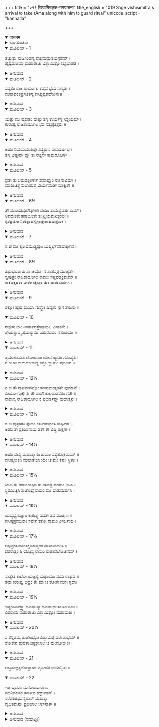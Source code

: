 +++
title = "०१९ विश्वामित्रकृत-रामयाचना"
title_english = "019 Sage vishvamitra s arrival to take rAma along with him to guard ritual"
unicode_script = "kannada"

+++
<details open><summary>वाचनम्</summary>

<div class="audioEmbed"  caption="श्रीराम-हरिसीताराममूर्ति-घनपाठिभ्यां वचनम्" src="https://archive.org/download/Ramayana-recitation-Sriram-harisItArAmamUrti-Ghanapaati-v2/Kanda_1/Kanda_1_BK-019-Vishvamitrakrutha_Ramayaachana.mp3"></div>
</details>



<details><summary>ಭಾಗಸೂಚನಾ</summary>

ವಿಶ್ವಾಮಿತ್ರರು ರಾಮ ಲಕ್ಷ್ಮಣರನ್ನು ಕಳುಹಿಸಿಕೊಡುವಂತೆ ಕೇಳಿದುದು, ದಶರಥನ ದುಃಖ
</details>

<details open><summary>ಮೂಲಮ್ - 1</summary>

ತಚ್ಛ್ರುತ್ವಾ ರಾಜಸಿಂಹಸ್ಯ ವಾಕ್ಯಮದ್ಭುತಮಿಸ್ತರಮ್ ।  
ಹೃಷ್ಟರೋಮಾ ಮಹಾತೇಜಾ ವಿಶ್ವಾಮಿತ್ರೋಽಭ್ಯಭಾಷತ ॥
</details>

<details><summary>ಅನುವಾದ</summary>

ಅದ್ಭುತವಾಗಿಯೂ, ವಿಸ್ತಾರವಾಗಿಯೂ ಇದ್ದ ನೃಪಶ್ರೇಷ್ಠ ದಶರಥನ ಮಾತನ್ನು ಕೇಳಿದ ಮಹಾತೇಜಸ್ವೀ ವಿಶ್ವಾಮಿತ್ರರು ಪುಳಕಿತರಾಗಿ ಇಂತು ನುಡಿದರು.॥1॥
</details>

<details open><summary>ಮೂಲಮ್ - 2</summary>

ಸದೃಶಂ ರಾಜ ಶಾರ್ದೂಲ ತವೈವ ಭುವಿ ನಾನ್ಯತಃ ।  
ಮಹಾವಂಶಪ್ರಸೂತಸ್ಯ ವಸಿಷ್ಠವ್ಯಪದೇಶಿನಃ ॥
</details>

<details><summary>ಅನುವಾದ</summary>

ರಾಜಸಿಂಹನೇ! ನೀನಾಡಿದ ಮಾತು ನಿನಗೆ ಯೋಗ್ಯವೇ ಆಗಿದೆ. ಈ ಪೃಥ್ವಿಯಲ್ಲಿ ಬೇರೆಯವರ ಬಾಯಿಯಿಂದ ಇಂತಹ ಉದಾರ ಮಾತುಗಳು ಬರುವ ಸಂಭವವೇ ಇಲ್ಲ. ಏಕೆಂದರೆ, ನೀನು ಮಹಾಕುಲದಲ್ಲಿ ಹುಟ್ಟಿರುವೆ ಹಾಗೂ ವಸಿಷ್ಠರಂತಹ ಮಹರ್ಷಿಗಳು ನಿನಗೆ ಉಪದೇಶಕರಾಗಿದ್ದಾರೆ.॥2॥
</details>

<details open><summary>ಮೂಲಮ್ - 3</summary>

ಯತ್ತು ಮೇ ಹೃದ್ಗತಂ ವಾಕ್ಯಂ ತಸ್ಯ ಕಾರ್ಯಸ್ಯ ನಿಶ್ಚಯಮ್ ।  
ಕುರುಷ್ವ ರಾಜಶಾರ್ದೂಲ ಭವ ಸತ್ಯಪ್ರತಿಶ್ರವಃ ॥
</details>

<details><summary>ಅನುವಾದ</summary>

ಸರಿ, ನನ್ನ ಮನಸ್ಸಿನಲ್ಲಿರುವ ಮಾತನ್ನು ಈಗ ಕೇಳು, ನೃಪಶ್ರೇಷ್ಠನೇ! ನಾನು ಹೇಳಿದುದನ್ನು ಕೇಳಿ ಆ ಕಾರ್ಯವನ್ನು ಪೂರ್ಣಗೊಳಿಸಲು ನಿಶ್ಚಯಿಸಿ, ನನ್ನ ಕಾರ್ಯವನ್ನು ಪೂರ್ಣಗೊಳಿಸುವಂತೆ ಪ್ರತಿಜ್ಞೆ ಮಾಡಿರುವಿ. ಪ್ರತಿಜ್ಞೆಯನ್ನು ಸತ್ಯವಾಗಿಸು.॥3॥
</details>

<details open><summary>ಮೂಲಮ್ - 4</summary>

ಅಹಂ ನಿಯಮಮಾತಿಷ್ಠೇ ಸಿದ್ಧ್ಯರ್ಥಂ ಪುರುಷರ್ಷಭ ।  
ತಸ್ಯ ವಿಘ್ನಕರೌ ದ್ವೌ ತು ರಾಕ್ಷಸೌ ಕಾಮರೂಪಿಣೌ ॥
</details>

<details><summary>ಅನುವಾದ</summary>

ಪುರುಷಶ್ರೇಷ್ಠನೇ! ಸಿದ್ಧಿಗಾಗಿ ನಾನು ಒಂದು ನಿಯಮವನ್ನು ಅನುಷ್ಠಾನ ಮಾಡುತ್ತಿದ್ದೇನೆ; ಅದರಲ್ಲಿ ಕಾಮರೂಪಿಗಳಾದ ಇಬ್ಬರು ರಾಕ್ಷಸರು ವಿಘ್ನವನ್ನೊಡುತ್ತಿದ್ದಾರೆ.॥4॥
</details>

<details open><summary>ಮೂಲಮ್ - 5</summary>

ವ್ರತೇ ತು ಬಹುಶಶ್ಚೀರ್ಣೇ ಸಮಾಪ್ತ್ಯಾಂ ರಾಕ್ಷಸಾವಿಮೌ ।  
ಮಾರೀಚಶ್ಚ ಸುಬಾಹುಶ್ಚ ವೀರ್ಯವಂತೌ ಸುಶಿಕ್ಷಿತೌ ॥
</details>

<details><summary>ಅನುವಾದ</summary>

ನನ್ನ ಈ ನಿಯಮ ಕಾರ್ಯವು ಹೆಚ್ಚಿನಂಶ ಪೂರ್ಣವಾಗಿದೆ. ಈಗ ಅದರ ಸಮಾಪ್ತಿಯ ಸಮಯದಲ್ಲಿ ಆ ಇಬ್ಬರು ರಾಕ್ಷಸರು ವಿಘ್ನ ತಂದೊಡ್ಡಿದ್ದಾರೆ. ಮಾರೀಚ ಮತ್ತು ಸುಬಾಹು ಎಂಬ ಆ ಇಬ್ಬರು ಮಹಾಬಲಶಾಲಿಗಳೂ, ನಿಪುಣರೂ ಆಗಿದ್ದಾರೆ.॥5॥
</details>

<details open><summary>ಮೂಲಮ್ - 6½</summary>

ತೌ ಮಾಂಸರುಧಿರೌಘೇಣೇ ವೇದಿಂ ತಾಮಭ್ಯವರ್ಷತಾಮ್ ।  
ಅವಧೂತೇ ತಥಾಭೂತೇ ತಸ್ಮಿನ್ನಿಯಮನಿಶ್ಚಯೇ ॥  
ಕೃತಶ್ರಮೋ ನಿರುತ್ಸಾಹಸ್ತಸ್ಮಾದ್ದೇಶಾದಪಾಕ್ರಮೇ ।
</details>

<details><summary>ಅನುವಾದ</summary>

ಅವರು ನನ್ನ ಯಜ್ಞವೇದಿಕೆಯಲ್ಲಿ ರಕ್ತ-ಮಾಂಸದ ಮಳೆ ಸುರಿಸಿರುವರು. ಹೀಗೆ ಕೊನೆಯ ಗಳಿಗೆಯಲ್ಲಿ ನಿಯಮದಲ್ಲಿ ವಿಘ್ನ ಉಂಟಾದ್ದರಿಂದ ನನ್ನ ಪರಿಶ್ರಮವೆಲ್ಲ ವ್ಯರ್ಥವಾಗಿ, ಉತ್ಸಾಹ ಕಳೆದುಕೊಂಡು ಅಲ್ಲಿಂದ ಹೊರಟು ಬಂದಿರುವೆನು.॥6½॥
</details>

<details open><summary>ಮೂಲಮ್ - 7</summary>

ನ ಚ ಮೇ ಕ್ರೋಧಮುತ್ಸ್ರಷ್ಟುಂ ಬುದ್ಧಿರ್ಭವತಿಪಾರ್ಥಿವ ॥
</details>

<details><summary>ಅನುವಾದ</summary>

ಭೂಪಾಲನೇ! ಅವರ ಮೇಲೆ ಸಿಟ್ಟಾಗಲು, ಶಾಪ ಕೊಡಲು ನನ್ನ ಮನಸ್ಸು ಒಪ್ಪುತ್ತಿಲ್ಲ.॥7॥
</details>

<details open><summary>ಮೂಲಮ್ - 8½</summary>

ತಥಾಭೂತಾ ಹಿ ಸಾ ಚರ್ಯಾ ನ ಶಾಪಸ್ತತ್ರ ಮುಚ್ಯತೇ ।  
ಸ್ವಪುತ್ರಂ ರಾಜಶಾರ್ದೂಲ ರಾಮಂ ಸತ್ಯಪರಾಕ್ರಮಮ್ ॥  
ಕಾಕಪಕ್ಷಧರಂ ವೀರಂ ಜ್ಯೇಷ್ಠಂ ಮೇ ದಾತುಮರ್ಹಸಿ ।
</details>

<details><summary>ಅನುವಾದ</summary>

ಏಕೆಂದರೆ ಅದನ್ನು ಪ್ರಾರಂಭಿಸಿದ ಬಳಿಕ ಯಾರಿಗೂ ಶಾಪ ಕೊಡುವಂತಿಲ್ಲ. ಅದರ ನಿಯಮವೇ ಹಾಗಿದೆ, ಆದ್ದರಿಂದ ನೃಪ ಶ್ರೇಷ್ಠನೇ! ನೀನು ನಿನ್ನ ಕಾಕಪಕ್ಷಧರ, ಸತ್ಯಪರಾಕ್ರಮೀ, ಶೂರ-ವೀರ ಜೇಷ್ಠ ಪುತ್ರನಾದ ಶ್ರೀರಾಮನನ್ನು ನನಗೆ ಕೊಡು.॥8½॥
</details>

<details open><summary>ಮೂಲಮ್ - 9</summary>

ಶಕ್ತೋ ಹ್ಯೇಷ ಮಯಾ ಗುಪ್ತೋ ದಿವ್ಯೇನ ಸ್ವೇನ ತೇಜಸಾ ॥
</details>

<details open><summary>ಮೂಲಮ್ - 10</summary>

ರಾಕ್ಷಸಾ ಯೇ ವಿಕರ್ತಾರಸ್ತೇಷಾಮಪಿ ವಿನಾಶನೇ ।  
ಶ್ರೇಯಶ್ಚಾಸ್ಮೈ ಪ್ರದಾಸ್ಯಾಮಿ ಬಹುರೂಪಂ ನ ಸಂಶಯಃ ॥
</details>

<details><summary>ಅನುವಾದ</summary>

ಇವನು ನನ್ನಿಂದ ಸುರಕ್ಷಿತನಾಗಿ ತನ್ನ ದಿವ್ಯ ತೇಜದಿಂದ ಆ ವಿಘ್ನಕಾರೀ ರಾಕ್ಷಸರನ್ನು ನಾಶಮಾಡಲು ಸಮರ್ಥನಾಗಿದ್ದಾನೆ. ನಾನು ಇವನಿಗೆ ಅನೇಕ ಪ್ರಕಾರದ ಶ್ರೇಯಸ್ಸನ್ನು ಕೊಡುವೆನು, ಇದರಲ್ಲಿ ಸಂಶಯವೇ ಬೇಡ.॥9-10॥
</details>

<details open><summary>ಮೂಲಮ್ - 11</summary>

ತ್ರಯಾಣಾಮಪಿ ಲೋಕಾನಾಂ ಯೇನ ಖ್ಯಾತಿಂ ಗಮಿಷ್ಯತಿ ।  
ನ ಚ ತೌ ರಾಮಮಾಸಾದ್ಯ ಶಕ್ತೊ ಸ್ಥಾತುಂ ಕಥಂಚನ ॥
</details>

<details><summary>ಅನುವಾದ</summary>

ಆ ಶ್ರೇಯಸ್ಸನ್ನು ಪಡೆದು ಇವನು ಮೂರು ಲೋಕಗಳಲ್ಲಿಯೂ ವಿಖ್ಯಾತನಾಗುವನು. ಶ್ರೀರಾಮನ ಮುಂದೆ ಆ ರಾಕ್ಷಸರು ಯಾವ ರೀತಿಯಿಂದಲೂ ಬಂದು ನಿಲ್ಲಲಾರರು.॥11॥
</details>

<details open><summary>ಮೂಲಮ್ - 12½</summary>

ನ ಚ ತೌ ರಾಘವಾದನ್ಯೋ ಹಂತುಮುತ್ಸಹತೇ ಪುಮಾನ್ ।  
ವೀರ್ಯೋತ್ಸಿಕ್ತೌ ಹಿ ತೌ ಪಾಪೌ ಕಾಲಪಾಶವಶಂ ಗತೌ ॥  
ರಾಮಸ್ಯ ರಾಜಶಾರ್ದೂಲ ನ ಪರ್ಯಾಪ್ತೌ ಮಹಾತ್ಮನಃ ।
</details>

<details><summary>ಅನುವಾದ</summary>

ಈ ರಘುನಂದನನಲ್ಲದೆ ಬೇರೆ ಯಾವನೇ ಪುರುಷನು ಆ ರಾಕ್ಷಸರನ್ನು ಕೊಲ್ಲುವ ಸಾಹಸ ಮಾಡಲಾರರು. ನೃಪಶ್ರೇಷ್ಠನೇ! ತನ್ನ ಬಲಗರ್ವಿತರಾದ ಆ ಇಬ್ಬರು ಪಾಪೀ ನಿಶಾಚರರು ಕಾಲಪಾಶಕ್ಕೆ ಬಲಿಯಾಗಿದ್ದಾರೆ. ಆದ್ದರಿಂದ ಮಹಾತ್ಮಾ ಶ್ರೀರಾಮನ ಮುಂದೆ ನಿಲ್ಲಲಾರರು.॥12½॥
</details>

<details open><summary>ಮೂಲಮ್ - 13½</summary>

ನ ಚ ಪುತ್ರಗತಂ ಸ್ನೇಹಂ ಕರ್ತುಮರ್ಹಸಿ ಪಾರ್ಥಿವ ॥  
ಅಹಂ ತೇ ಪ್ರತಿಜಾನಾಮಿ ಹತೌ ತೌ ವಿದ್ಧಿ ರಾಕ್ಷಸೌ ।
</details>

<details><summary>ಅನುವಾದ</summary>

ಭೂಪಾಲನೇ! ನೀನು ಪುತ್ರಸ್ನೇಹಕ್ಕೆ ಬಲಿಯಾಗಬೇಡ. ಆ ಇಬ್ಬರು ರಾಕ್ಷಸರು ಇವನ ಕೈಯಿಂದ ಸತ್ತರೆಂದೇ ನಾನು ಪ್ರತಿಜ್ಞಾಪೂರ್ವಕ ಹೇಳುತ್ತೇನೆ.॥13½॥
</details>

<details open><summary>ಮೂಲಮ್ - 14½</summary>

ಅಹಂ ವೇದ್ಮಿ ಮಹಾತ್ಮಾನಂ ರಾಮಂ ಸತ್ಯಪರಾಕ್ರಮಮ್ ॥  
ವಸಿಷ್ಠೋಽಪಿ ಮಹಾತೇಜಾ ಯೇ ಚೇಮೇ ತಪಸಿ ಸ್ಥಿತಾಃ ।
</details>

<details><summary>ಅನುವಾದ</summary>

ಸತ್ಯ ಪರಾಕ್ರಮಿಯಾದ ಶ್ರೀರಾಮನು ಯಾರು? ಇದನ್ನು ನಾನು ತಿಳಿದಿರುವೆನು. ಮಹಾ ತೇಜಸ್ವೀ ವಸಿಷ್ಠರು ಹಾಗೂ ಈ ಇತರ ತಪಸ್ವಿಗಳು ಅರಿತಿರುವರ.॥14½॥
</details>

<details open><summary>ಮೂಲಮ್ - 15½</summary>

ಯದಿ ತೇ ಧರ್ಮಲಾಭಂ ತು ಯಶಶ್ಚ ಪರಮಂ ಭುವಿ ॥  
ಸ್ಥಿರಮಿಚ್ಛಸಿ ರಾಜೇಂದ್ರ ರಾಮಂ ಮೇ ದಾತುಮರ್ಹಸಿ ।
</details>

<details><summary>ಅನುವಾದ</summary>

ರಾಜೇಂದ್ರನೇ! ನೀನು ಈ ಭೂಮಂಡಲದಲ್ಲಿ ಧರ್ಮ ಲಾಭ ಮತ್ತು ಉತ್ತಮ ಯಶವನ್ನು ಸ್ಥಿರವಾಗಿಡಲು ಬಯಸುವೆಯಾದರೆ ಶ್ರೀರಾಮನನ್ನು ನನಗೆ ಕೊಡು.॥15½॥
</details>

<details open><summary>ಮೂಲಮ್ - 16½</summary>

ಯದ್ಯಭ್ಯನುಜ್ಞಾಂ ಕಾಕುತ್ಸ್ಥ ದದತೇ ತವ ಮಂತ್ರಿಣಃ ॥  
ವಸಿಷ್ಠಪ್ರಮುಖಾಃ ಸರ್ವೇ ತತೋ ರಾಮಂ ವಿಸರ್ಜಯ ।
</details>

<details><summary>ಅನುವಾದ</summary>

ಕಕುಸ್ಥನಂದನಾ! ವಸಿಷ್ಠರೇ ಆದಿ ನಿನ್ನ ಎಲ್ಲ ಮಂತ್ರಿಗಳು ಅನುಮತಿ ಕೊಟ್ಟರೆ, ನೀನು ಶ್ರೀರಾಮನನ್ನು ನನ್ನ ಜೊತೆಗೆ ಕಳಿಸಿಕೊಡು.॥16½॥
</details>

<details open><summary>ಮೂಲಮ್ - 17½</summary>

ಅಭಿಪ್ರೇತಮಸಂಸಕ್ತಮಾತ್ಮಜಂ ದಾತುಮರ್ಹಸಿ ॥  
ದಶರಾತ್ರಂ ಹಿ ಯಜ್ಞಸ್ಯ ರಾಮಂ ರಾಜೀವಲೋಚನಮ್ ।
</details>

<details><summary>ಅನುವಾದ</summary>

ರಾಮನನ್ನು ಕರೆದುಕೊಂಡು ಹೋಗುವುದು ನನ್ನ ಅಭೀಷ್ಟವಾಗಿದೆ. ಇವನು ದೊಡ್ಡವನಾದ ಕಾರಣ ಈಗ ಆಸಕ್ತಿ ರಹಿತನಾಗಿದ್ದಾನೆ. ಆದ್ದರಿಂದ ನೀನು ಉಳಿದಿರುವ ಯಜ್ಞದ ಹತ್ತು ದಿನಗಳಿಗಾಗಿ ನಿನ್ನ ಪುತ್ರ ಕಮಲನಯನ ಶ್ರೀರಾಮನನ್ನು ನನಗೆ ಕೊಡು.॥17½॥
</details>

<details open><summary>ಮೂಲಮ್ - 18½</summary>

ನಾತ್ಯೇತಿ ಕಾಲೋ ಯಜ್ಞಸ್ಯ ಯಥಾಯಂ ಮಮ ರಾಘವ ॥  
ತಥಾ ಕುರುಷ್ವ ಭದ್ರಂ ತೇ ಮಾ ಚ ಶೋಕೇ ಮನಃ ಕೃಥಾಃ ।
</details>

<details><summary>ಅನುವಾದ</summary>

ರಘುನಂದನ! ನನ್ನ ಯಜ್ಞದ ಅವಧಿ ಕಳೆದು ಹೋಗದಂತೆ ನೀನು ಹೀಗೆ ಮಾಡು. ನಿನಗೆ ಮಂಗಳವಾಗಲೀ ನೀನು ನಿನ್ನ ಮನಸ್ಸನ್ನು ಶೋಕ ಮತ್ತು ಚಿಂತೆಯಲ್ಲಿ ತೊಡಗಿಸಬೇಡ.॥18½॥
</details>

<details open><summary>ಮೂಲಮ್ - 19½</summary>

ಇತ್ಯೇವಮುಕ್ತ್ವಾ ಧರ್ಮಾತ್ಮಾ ಧರ್ಮಾರ್ಥಸಹಿತಂ ವಚಃ ॥  
ವಿರರಾಮ ಮಹಾತೇಜಾ ವಿಶ್ವಾಮಿತ್ರೋ ಮಹಾಮತಿಃ ।
</details>

<details><summary>ಅನುವಾದ</summary>

ಹೀಗೆ ಧರ್ಮ ಮತ್ತು ಅರ್ಥದಿಂದ ಕೂಡಿದ ಮಾತನ್ನು ಹೇಳಿ ಧರ್ಮಾತ್ಮಾ ಮಹಾತೇಜಸ್ವೀ, ಪರಮ ಬುದ್ಧಿವಂತ ವಿಶ್ವಾಮಿತ್ರರು ಸುಮ್ಮನಾದರು.॥19½॥
</details>

<details open><summary>ಮೂಲಮ್ - 20½</summary>

ಸ ತನ್ನಿಶಮ್ಯ ರಾಜೇಂದ್ರೋ ವಿಶ್ವಾಮಿತ್ರ ವಚಃ ಶುಭಮ್ ॥  
ಶೋಕೇನ ಮಹತಾವಿಷ್ಟಶ್ಚಚಾಲ ಚ ಮುಮೋಹ ಚ ।
</details>

<details><summary>ಅನುವಾದ</summary>

ವಿಶ್ವಾಮಿತ್ರರ ಈ ಶುಭ ವಚನವನ್ನು ಕೇಳಿ ಮಹಾರಾಜಾ ದಶರಥನಿಗೆ ಪುತ್ರವಿಯೋಗದ ಆಶಂಕೆಯಿಂದ ಮಹಾ ದುಃಖವಾಯಿತು. ಅವನು ಅದರಿಂದ ಪೀಡಿತನಾಗಿ ನಡುಗುತ್ತಾ ನಿಶ್ಚೇಷ್ಟಿತನಾದನು.॥20½॥
</details>

<details open><summary>ಮೂಲಮ್ - 21</summary>

ಲಬ್ಧಸಂಜ್ಞಸ್ತದೋತ್ಥಾಯ ವ್ಯಷೀದತ ಭಯಾನ್ವಿತಃ ॥
</details>

<details open><summary>ಮೂಲಮ್ - 22</summary>

ಇತಿ ಹೃದಯ ಮನೋವಿದಾರಣಂ  
ಮುನಿವಚನಂ ತದತೀವ ಶುಶ್ರುವಾನ್ ।  
ನರಪತಿರಭವನ್ಮಹಾನ್ ಮಹಾತ್ಮಾ  
ವೃಥಿತಮನಾಃ ಪ್ರಚಚಾಲ ಚಾಸನಾತ್ ॥
</details>

<details><summary>ಅನುವಾದ</summary>

ಸ್ವಲ್ಪ ಹೊತ್ತಿನಲ್ಲಿ ಅವನು ಎಚ್ಚರಗೊಂಡಾಗ ಭಯಗೊಂಡು ವಿಷಾದಿಸತೊಡಗಿದನು. ವಿಶ್ವಾಮಿತ್ರರ ಮಾತು ರಾಜನ ಹೃದಯ ಮತ್ತು ಮನಸ್ಸನ್ನು ಭೇದಿಸುವಂತಿತ್ತು. ಅದನ್ನು ಕೇಳಿ ಅವನ ಮನಸ್ಸಿಗೆ ತುಂಬಾ ವ್ಯಥೆಯಾಯಿತು. ಆ ಮಹಾತ್ಮಾ ಮಹಾರಾಜನು ತನ್ನ ಆಸನದಿಂದ ವಿಚಲಿತನಾಗಿ ಮೂರ್ಛೆ ಹೋದನು.॥21-22॥
</details>

<details><summary>ಅನುವಾದ (ಸಮಾಪ್ತಿಃ)</summary>

ವಾಲ್ಮೀಕಿ ವಿರಚಿತ ಆರ್ಷ ರಾಮಾಯಣ ಆದಿಕಾವ್ಯದ ಬಾಲಕಾಂಡದಲ್ಲಿ ಹತ್ತೊಂಭತ್ತನೆಯ ಸರ್ಗ ಪೂರ್ಣವಾಯಿತು. ॥19॥
</details>
